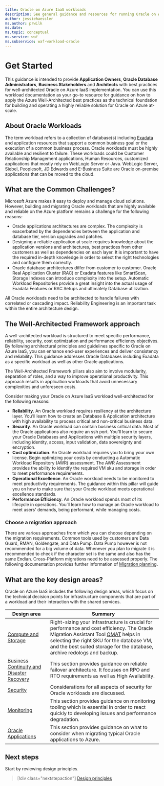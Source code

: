 ```yaml
---
title: Oracle on Azure IaaS workloads
description: See general guidance and resources for running Oracle on Azure IaaS.
author: jessiehaessler
ms.author: prwilk
ms.date:
ms.topic: conceptual
ms.service: waf
ms.subservice: waf-workload-oracle
---
```


# Get Started

This guidance is intended to provide **Application Owners**, **Oracle Database Administrators**, **Business Stakeholders** and **Architects** with best practices for well-architected Oracle on Azure IaaS implementation.
You can use this workload documentation as your go-to resource for guidance on how to apply the Azure Well-Architected best practices as the technical foundation for building and operating a highly reliable solution for Oracle on Azure at-scale.

## About Oracle Workloads

The term workload refers to a collection of database(s) including [Exadata](/azure/azure-netapp-files/performance-oracle-multiple-volumes#decoupling-from-exadata) and application resources that support a common business goal or the execution of a common business process. Oracle workloads must be highly available and resilient to failure. 
These workloads could be Customer Relationship Management applications, Human Resources, customized applications that mostly rely on WebLogic Server or Java. WebLogic Server, Siebel, Peoplesoft, JD Edwards and E-Business Suite are Oracle on-premise applications that can be moved to the cloud. 

## What are the Common Challenges?

Microsoft Azure makes it easy to deploy and manage cloud solutions. However, building and migrating Oracle workloads that are highly available and reliable on the Azure platform remains a challenge for the following reasons:
- Oracle applications architectures are complex. The complexity is exacerbated by the dependencies between the application and database tier, version upgrades and patches. 
- Designing a reliable application at scale requires knowledge about the application versions and architectures, best practices from other customers as well as dependencies on each layer. It is important to have the required in-depth knowledge in order to select the right technologies and configure them correctly.
- Oracle database architectures differ from customer to customer. Oracle Real Application Cluster (RAC) or Exadata features like SmartScan, Storage Indexes can introduce complexity into the setup. Automatic Workload Repositories provide a great insight into the actual usage of Exadata Features or RAC Setups and ultimately Database utilization. 

All Oracle workloads need to be architected to handle failures with correlated or cascading impact. Reliability Engineering is an important task within the entire architecture design.

## The Well-Architected Framework approach

A well-architected workload is structured to meet specific performance, reliability, security, cost optimization and performance efficiency objectives. By following architectural principles and guidelines specific to Oracle on Azure IaaS, you can enhance end-user experiences and deliver consistency and reliability. This guidance addresses Oracle Databases including Exadata as a specific workload as well as other Oracle applications.

The Well-Architected Framework pillars also aim to involve modularity, separation of roles, and a way to improve operational productivity. This approach results in application workloads that avoid unnecessary complexities and unforeseen costs.

Consider making your Oracle on Azure IaaS workload well-architected for the following reasons:

- **Reliability**. An Oracle workload requires resiliency at the architecture layer. You’ll learn how to create an Database & Application architecture with high availability to process critical and non-critical business data.
- **Security**. An Oracle workload can contain business critical data. Most of the Oracle applications also require an ssh port. You’ll learn to secure your Oracle Databases and Applications with multiple security layers, including identity, access, input validation, data sovereignty and encryption.
- **Cost optimization**. An Oracle workload requires you to bring your own license. Begin optimizing your costs by conducting a Automatic Workload Repository (AWR) assessment. The AWR Assessment provides the ability to identify the required VM sku and storage in order to meet performance requirements. 
- **Operational Excellence**. An Oracle workload needs to be monitored to meet productivity requirements. The guidance within this pillar will guide you on how to make sure that your Oracle workload meets operational excellence standards.
- **Performance Efficiency**. An Oracle workload spends most of its lifecycle in operations. You’ll learn how to manage an Oracle workload to meet users' demands, being performant, while managing costs.

### Choose a migration approach

There are various approaches from which you can choose depending on the migration requirements. Common tools used by customers are Data Guard, RMAN, Goldengate, and Data Pump. Data Pump however is not recommended for a big volume of data. Whenever you plan to migrate it is recommended to check if the character set is the same and also has the same Endian. Cross-Platform migrations need to be assessed properly. 
The following documentation provides further information of [Migration planning](/azure/cloud-adoption-framework/scenarios/oracle-iaas/oracle-migration-planning).

## What are the key design areas?

Oracle on Azure IaaS includes the following design areas, which focus on the technical decision points for infrastructure components that are part of a workload and their interaction with the shared services.

|Design area|Summary|
|---|---|
|[Compute and Storage](./compute-and-storage.md)|Right-sizing your infrastructure is crucial for performance and cost efficiency. The Oracle Migration Assistant Tool [OMAT](https://github.com/Azure/Oracle-Workloads-for-Azure/tree/main/omat) helps in selecting the right SKU for the database VM, and the best suited storage for the database, archive redologs and backup.|
|[Business Continuity and Disaster Recovery](./bcdr.md)|This section provides guidance on reliable failover architecture. It focuses on RPO and RTO requirements as well as High Availability.|
|[Security](./security-new.md)|Considerations for all aspects of security for Oracle workloads are discussed.|
|[Monitoring](./monitoring.md)|This section provides guidance on monitoring tooling which is essential in order to react quickly to developing issues and performance degradation.|
|[Oracle Applications](./oracle-applications.md)|This section provides guidance on what to consider when migrating typical Oracle applications to Azure.|

<!--## Assessment

Use the assessment tool to evaluate your design choices.

> [!div class="nextstepaction"]
> [Assessment](...)-->

## Next steps

Start by reviewing design principles.

> [!div class="nextstepaction"]
> [Design principles](./design-principles.md)
